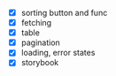 - [x] sorting button and func
- [x] fetching
- [x] table
- [x] pagination
- [x] loading, error states
- [x] storybook